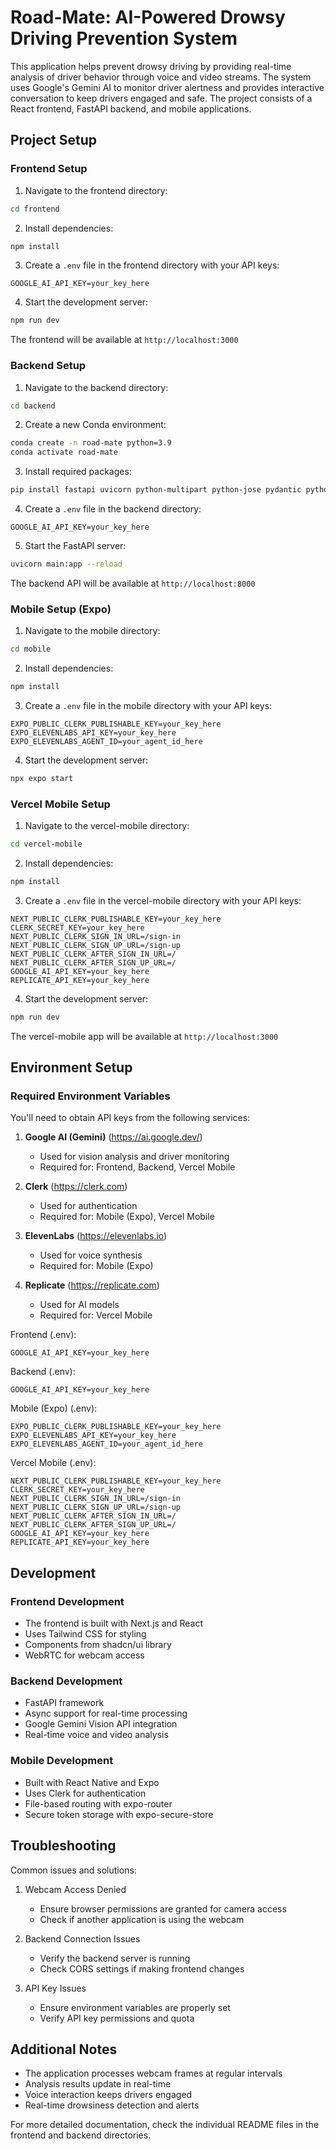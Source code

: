 # Road-Mate: AI-Powered Drowsy Driving Prevention System

This application helps prevent drowsy driving by providing real-time analysis of driver behavior through voice and video streams. The system uses Google's Gemini AI to monitor driver alertness and provides interactive conversation to keep drivers engaged and safe. The project consists of a React frontend, FastAPI backend, and mobile applications.

## Project Setup

### Frontend Setup

1. Navigate to the frontend directory:
```bash
cd frontend
```

2. Install dependencies:
```bash
npm install
```

3. Create a `.env` file in the frontend directory with your API keys:
```env
GOOGLE_AI_API_KEY=your_key_here
```

4. Start the development server:
```bash
npm run dev
```

The frontend will be available at `http://localhost:3000`

### Backend Setup

1. Navigate to the backend directory:
```bash
cd backend
```

2. Create a new Conda environment:
```bash
conda create -n road-mate python=3.9
conda activate road-mate
```

3. Install required packages:
```bash
pip install fastapi uvicorn python-multipart python-jose pydantic python-dotenv google-generativeai
```

4. Create a `.env` file in the backend directory:
```env
GOOGLE_AI_API_KEY=your_key_here
```

5. Start the FastAPI server:
```bash
uvicorn main:app --reload
```

The backend API will be available at `http://localhost:8000`

### Mobile Setup (Expo)

1. Navigate to the mobile directory:
```bash
cd mobile
```

2. Install dependencies:
```bash
npm install
```

3. Create a `.env` file in the mobile directory with your API keys:
```env
EXPO_PUBLIC_CLERK_PUBLISHABLE_KEY=your_key_here
EXPO_ELEVENLABS_API_KEY=your_key_here
EXPO_ELEVENLABS_AGENT_ID=your_agent_id_here
```

4. Start the development server:
```bash
npx expo start
```

### Vercel Mobile Setup

1. Navigate to the vercel-mobile directory:
```bash
cd vercel-mobile
```

2. Install dependencies:
```bash
npm install
```

3. Create a `.env` file in the vercel-mobile directory with your API keys:
```env
NEXT_PUBLIC_CLERK_PUBLISHABLE_KEY=your_key_here
CLERK_SECRET_KEY=your_key_here
NEXT_PUBLIC_CLERK_SIGN_IN_URL=/sign-in
NEXT_PUBLIC_CLERK_SIGN_UP_URL=/sign-up
NEXT_PUBLIC_CLERK_AFTER_SIGN_IN_URL=/
NEXT_PUBLIC_CLERK_AFTER_SIGN_UP_URL=/
GOOGLE_AI_API_KEY=your_key_here
REPLICATE_API_KEY=your_key_here
```

4. Start the development server:
```bash
npm run dev
```

The vercel-mobile app will be available at `http://localhost:3000`

## Environment Setup

### Required Environment Variables

You'll need to obtain API keys from the following services:

1. **Google AI (Gemini)** (https://ai.google.dev/)
   - Used for vision analysis and driver monitoring
   - Required for: Frontend, Backend, Vercel Mobile

2. **Clerk** (https://clerk.com)
   - Used for authentication
   - Required for: Mobile (Expo), Vercel Mobile

3. **ElevenLabs** (https://elevenlabs.io)
   - Used for voice synthesis
   - Required for: Mobile (Expo)

4. **Replicate** (https://replicate.com)
   - Used for AI models
   - Required for: Vercel Mobile

Frontend (.env):
```env
GOOGLE_AI_API_KEY=your_key_here
```

Backend (.env):
```env
GOOGLE_AI_API_KEY=your_key_here
```

Mobile (Expo) (.env):
```env
EXPO_PUBLIC_CLERK_PUBLISHABLE_KEY=your_key_here
EXPO_ELEVENLABS_API_KEY=your_key_here
EXPO_ELEVENLABS_AGENT_ID=your_agent_id_here
```

Vercel Mobile (.env):
```env
NEXT_PUBLIC_CLERK_PUBLISHABLE_KEY=your_key_here
CLERK_SECRET_KEY=your_key_here
NEXT_PUBLIC_CLERK_SIGN_IN_URL=/sign-in
NEXT_PUBLIC_CLERK_SIGN_UP_URL=/sign-up
NEXT_PUBLIC_CLERK_AFTER_SIGN_IN_URL=/
NEXT_PUBLIC_CLERK_AFTER_SIGN_UP_URL=/
GOOGLE_AI_API_KEY=your_key_here
REPLICATE_API_KEY=your_key_here
```

## Development

### Frontend Development
- The frontend is built with Next.js and React
- Uses Tailwind CSS for styling
- Components from shadcn/ui library
- WebRTC for webcam access

### Backend Development
- FastAPI framework
- Async support for real-time processing
- Google Gemini Vision API integration
- Real-time voice and video analysis

### Mobile Development
- Built with React Native and Expo
- Uses Clerk for authentication
- File-based routing with expo-router
- Secure token storage with expo-secure-store

## Troubleshooting

Common issues and solutions:

1. Webcam Access Denied
   - Ensure browser permissions are granted for camera access
   - Check if another application is using the webcam

2. Backend Connection Issues
   - Verify the backend server is running
   - Check CORS settings if making frontend changes

3. API Key Issues
   - Ensure environment variables are properly set
   - Verify API key permissions and quota

## Additional Notes

- The application processes webcam frames at regular intervals
- Analysis results update in real-time
- Voice interaction keeps drivers engaged
- Real-time drowsiness detection and alerts

For more detailed documentation, check the individual README files in the frontend and backend directories.